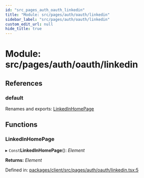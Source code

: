 ```yaml
---
id: "src_pages_auth_oauth_linkedin"
title: "Module: src/pages/auth/oauth/linkedin"
sidebar_label: "src/pages/auth/oauth/linkedin"
custom_edit_url: null
hide_title: true
---
```


# Module: src/pages/auth/oauth/linkedin

## References

### default

Renames and exports: [LinkedInHomePage](src_pages_auth_oauth_linkedin.md#linkedinhomepage)

## Functions

### LinkedInHomePage

▸ `Const`**LinkedInHomePage**(): *Element*

**Returns:** *Element*

Defined in: [packages/client/src/pages/auth/oauth/linkedin.tsx:5](https://github.com/xr3ngine/xr3ngine/blob/716a06460/packages/client/src/pages/auth/oauth/linkedin.tsx#L5)
